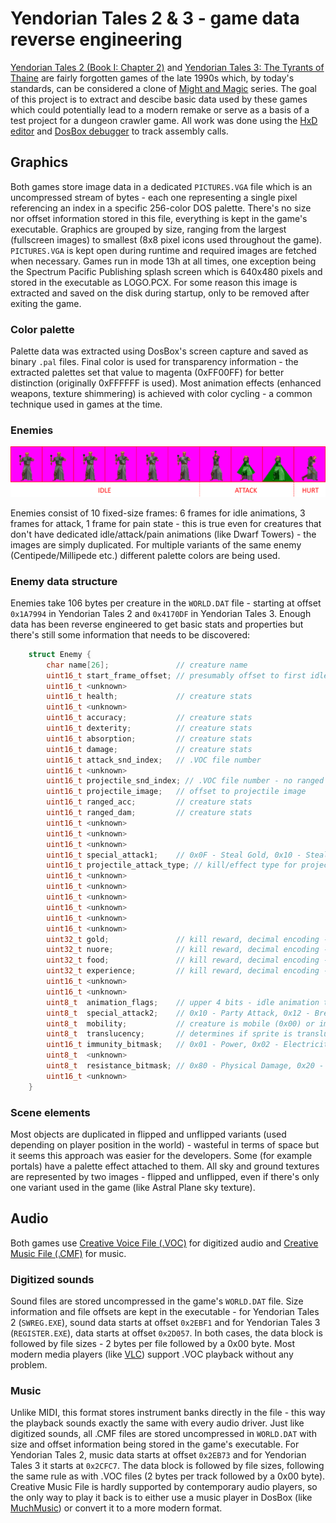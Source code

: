 # Yendorian Tales 2 & 3 - game data reverse engineering
[Yendorian Tales 2 (Book I: Chapter 2)](https://www.mobygames.com/game/yendorian-tales-book-i-chapter-2) and [Yendorian Tales 3: The Tyrants of Thaine](https://www.mobygames.com/game/yendorian-tales-the-tyrants-of-thaine) are fairly forgotten games of the late 1990s which, by today's standards, can be considered a clone of [Might and Magic](https://www.mobygames.com/game-group/might-and-magic-series) series. The goal of this project is to extract and descibe basic data used by these games which could potentially lead to a modern remake or serve as a basis of a test project for a dungeon crawler game.
All work was done using the [HxD editor](https://mh-nexus.de/en/hxd/) and [DosBox debugger](https://www.vogons.org/viewtopic.php?t=7323) to track assembly calls.

## Graphics
Both games store image data in a dedicated `PICTURES.VGA` file which is an uncompressed stream of bytes - each one representing a single pixel referencing an index in a specific 256-color DOS palette. There's no size nor offset information stored in this file, everything is kept in the game's executable. Graphics are grouped by size, ranging from the largest (fullscreen images) to smallest (8x8 pixel icons used throughout the game). `PICTURES.VGA` is kept open during runtime and required images are fetched when necessary. Games run in mode 13h at all times, one exception being the Spectrum Pacific Publishing splash screen which is 640x480 pixels and stored in the executable as LOGO.PCX. For some reason this image is extracted and saved on the disk during startup, only to be removed after exiting the game.

### Color palette
Palette data was extracted using DosBox's screen capture and saved as binary `.pal` files. Final color is used for transparency information - the extracted palettes set that value to magenta (0xFF00FF) for better distinction (originally 0xFFFFFF is used). Most animation effects (enhanced weapons, texture shimmering) is achieved with color cycling - a common technique used in games at the time.

### Enemies

<p align="center"><img src="bariag.png"></p>

Enemies consist of 10 fixed-size frames: 6 frames for idle animations, 3 frames for attack, 1 frame for pain state - this is true even for creatures that don't have dedicated idle/attack/pain animations (like Dwarf Towers) - the images are simply duplicated. For multiple variants of the same enemy (Centipede/Millipede etc.) different palette colors are being used.

### Enemy data structure
Enemies take 106 bytes per creature in the `WORLD.DAT` file - starting at offset `0x1A7994` in Yendorian Tales 2 and `0x4170DF` in Yendorian Tales 3. Enough data has been reverse engineered to get basic stats and properties but there's still some information that needs to be discovered:
```c
    struct Enemy {
        char name[26];               // creature name
        uint16_t start_frame_offset; // presumably offset to first idle frame in PICTURES.VGA
        uint16_t <unknown>
        uint16_t health;             // creature stats
        uint16_t <unknown>
        uint16_t accuracy;           // creature stats
        uint16_t dexterity;          // creature stats
        uint16_t absorption;         // creature stats
        uint16_t damage;             // creature stats
        uint16_t attack_snd_index;   // .VOC file number
        uint16_t <unknown>
        uint16_t projectile_snd_index; // .VOC file number - no ranged attack if 0x00
        uint16_t projectile_image;   // offset to projectile image
        uint16_t ranged_acc;         // creature stats
        uint16_t ranged_dam;         // creature stats
        uint16_t <unknown>
        uint16_t <unknown>
        uint16_t <unknown>
        uint16_t special_attack1;    // 0x0F - Steal Gold, 0x10 - Steal Food, 0x11 - Steal Nuore, 0x15 - Poison, 0x18 - Sick, 0x19 - Jinxing, 0x1D - Disease, 0x1E - Sick+Poison+Disease, 0x24 - Paralyze, 0x25 - Hexing, 0x27 - Stoning, 0x28 - Frozen, 0x29 - Cursing
        uint16_t projectile_attack_type; // kill/effect type for projectile hit
        uint16_t <unknown>
        uint16_t <unknown>
        uint16_t <unknown>
        uint16_t <unknown>
        uint16_t <unknown>
        uint16_t <unknown>
        uint32_t gold;               // kill reward, decimal encoding - max 99,999,999
        uint32_t nuore;              // kill reward, decimal encoding - max 99,999,999
        uint32_t food;               // kill reward, decimal encoding - max 99,999,999
        uint32_t experience;         // kill reward, decimal encoding - max 99,999,999
        uint16_t <unknown>
        uint16_t <unknown>
        uint8_t  animation_flags;    // upper 4 bits - idle animation type: 0 - none, 1 - ping-pong, 2 - restart; lower 4 bits: still unknown, looks like some sort of additional offset
        uint8_t  special_attack2;    // 0x10 - Party Attack, 0x12 - Break Shield, 0x14 - Break Weapon, 0x16 - Break Weapon+Shield, 0x18 - Break Projectile - needs more investigation
        uint8_t  mobility;           // creature is mobile (0x00) or immobile - like Fungus or Dwarf Towers (0x02)
        uint8_t  translucency;       // determines if sprite is translucent (Ghost, Phase Titan) - 0x80 - on, 0x00 - off
        uint16_t immunity_bitmask;   // 0x01 - Power, 0x02 - Electricity, 0x04 - Cold, 0x08 - Fire, 0x10 - Magic Resistance, 0x0400 - Curse, 0x0800 - Hexing, 0x1000 - Freezing, 0x2000 - Paralysis, 0x4000 - Disease, 0x8000 - Poison
        uint8_t  <unknown>
        uint8_t  resistance_bitmask; // 0x80 - Physical Damage, 0x20 - Magical Damage, 0xA0 - Both
        uint16_t <unknown>
    }
```

### Scene elements
Most objects are duplicated in flipped and unflipped variants (used depending on player position in the world) - wasteful in terms of space but it seems this approach was easier for the developers. Some (for example portals) have a palette effect attached to them. All sky and ground textures are represented by two images - flipped and unflipped, even if there's only one variant used in the game (like Astral Plane sky texture).

## Audio
Both games use [Creative Voice File (.VOC)](http://www.shikadi.net/moddingwiki/VOC_Format) for digitized audio and [Creative Music File (.CMF)](http://www.shikadi.net/moddingwiki/CMF_Format) for music.

### Digitized sounds
Sound files are stored uncompressed in the game's `WORLD.DAT` file. Size information and file offsets are kept in the executable - for Yendorian Tales 2 (`SWREG.EXE`), sound data starts at offset `0x2EBF1` and for Yendorian Tales 3 (`REGISTER.EXE`), data starts at offset `0x2D057`. In both cases, the data block is followed by file sizes - 2 bytes per file followed by a 0x00 byte. Most modern media players (like [VLC](https://www.videolan.org)) support .VOC playback without any problem.

### Music
Unlike MIDI, this format stores instrument banks directly in the file - this way the playback sounds exactly the same with every audio driver. Just like digitized sounds, all .CMF files are stored uncompressed in `WORLD.DAT` with size and offset information being stored in the game's executable. For Yendorian Tales 2, music data starts at offset `0x2EB73` and for Yendorian Tales 3 it starts at `0x2CFC7`. The data block is followed by file sizes, following the same rule as with .VOC files (2 bytes per track followed by a 0x00 byte). Creative Music File is hardly supported by contemporary audio players, so the only way to play it back is to either use a music player in DosBox (like [MuchMusic](http://www.vgmpf.com/Wiki/index.php?title=MuchMusic)) or convert it to a more modern format.